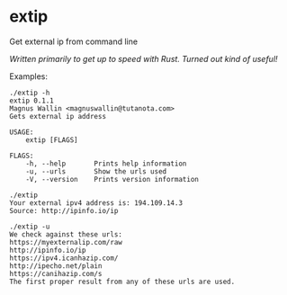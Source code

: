 # extip
Get external ip from command line

_Written primarily to get up to speed with Rust. Turned out kind of useful!_

Examples:
```
./extip -h
extip 0.1.1
Magnus Wallin <magnuswallin@tutanota.com>
Gets external ip address

USAGE:
    extip [FLAGS]

FLAGS:
    -h, --help       Prints help information
    -u, --urls       Show the urls used
    -V, --version    Prints version information

./extip
Your external ipv4 address is: 194.109.14.3
Source: http://ipinfo.io/ip

./extip -u
We check against these urls:
https://myexternalip.com/raw
http://ipinfo.io/ip
https://ipv4.icanhazip.com/
http://ipecho.net/plain
https://canihazip.com/s
The first proper result from any of these urls are used.
```
